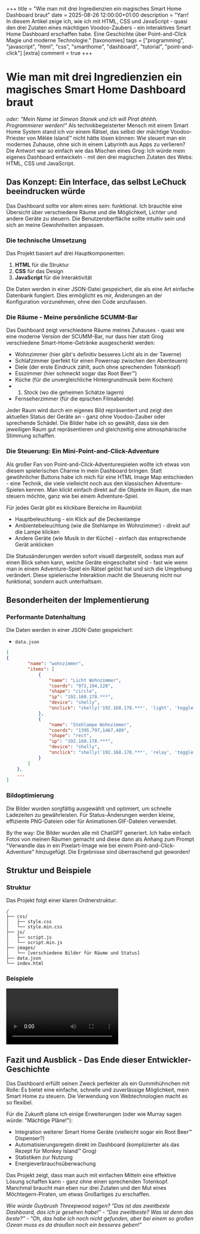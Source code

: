 +++
title = "Wie man mit drei Ingredienzien ein magisches Smart Home Dashboard braut"
date = 2025-08-26 12:00:00+01:00
description = "Yarr! In diesem Artikel zeige ich, wie ich mit HTML, CSS und JavaScript - quasi den drei Zutaten eines mächtigen Voodoo-Zaubers - ein interaktives Smart Home Dashboard erschaffen habe. Eine Geschichte über Point-and-Click Magie und moderne Technologie."
[taxonomies]
tags = ["programming", "javascript", "html", "css", "smarthome", "dashboard", "tutorial", "point-and-click"] 
[extra]
comment =  true
+++

# Wie man mit drei Ingredienzien ein magisches Smart Home Dashboard braut
*oder: "Mein Name ist Simeon Stanek und ich will Pirat ähhhh. Programmierer werden!"*
Als technikbegeisterter Mensch mit einem Smart Home System stand ich vor einem Rätsel, das selbst der mächtige Voodoo-Priester von Mêlée Island™ nicht hätte lösen können: Wie steuert man ein modernes Zuhause, ohne sich in einem Labyrinth aus Apps zu verlieren? Die Antwort war so einfach wie das Mischen eines Grog: Ich würde mein eigenes Dashboard entwickeln - mit den drei magischen Zutaten des Webs: HTML, CSS und JavaScript.

## Das Konzept: Ein Interface, das selbst LeChuck beeindrucken würde
Das Dashboard sollte vor allem eines sein: funktional. Ich brauchte eine Übersicht über verschiedene Räume und die Möglichkeit, Lichter und andere Geräte zu steuern. Die Benutzeroberfläche sollte intuitiv sein und sich an meine Gewohnheiten anpassen.

### Die technische Umsetzung
Das Projekt basiert auf drei Hauptkomponenten:

1. **HTML** für die Struktur
2. **CSS** für das Design
3. **JavaScript** für die Interaktivität

Die Daten werden in einer JSON-Datei gespeichert, die als eine Art einfache Datenbank fungiert. Dies ermöglicht es mir, Änderungen an der Konfiguration vorzunehmen, ohne den Code anzufassen.

### Die Räume - Meine persönliche SCUMM-Bar
Das Dashboard zeigt verschiedene Räume meines Zuhauses - quasi wie eine moderne Version der SCUMM-Bar, nur dass hier statt Grog verschiedene Smart-Home-Getränke ausgeschenkt werden:

- Wohnzimmer (hier gibt's definitiv besseres Licht als in der Taverne)
- Schlafzimmer (perfekt für einen Powernap zwischen den Abenteuern)
- Diele (der erste Eindruck zählt, auch ohne sprechenden Totenkopf)
- Esszimmer (hier schmeckt sogar das Root Beer™)
- Küche (für die unvergleichliche Hintergrundmusik beim Kochen)
- 1. Stock (wo die geheimen Schätze lagern)
- Fernseherzimmer (für die epischen Filmabende)

Jeder Raum wird durch ein eigenes Bild repräsentiert und zeigt den aktuellen Status der Geräte an - ganz ohne Voodoo-Zauber oder sprechende Schädel. Die Bilder habe ich so gewählt, dass sie den jeweiligen Raum gut repräsentieren und gleichzeitig eine atmosphärische Stimmung schaffen.

### Die Steuerung: Ein Mini-Point-and-Click-Adventure
Als großer Fan von Point-and-Click-Adventurespielen wollte ich etwas von diesem spielerischen Charme in mein Dashboard bringen. Statt gewöhnlicher Buttons habe ich mich für eine HTML Image Map entschieden - eine Technik, die viele vielleicht noch aus den klassischen Adventure-Spielen kennen. Man klickt einfach direkt auf die Objekte im Raum, die man steuern möchte, ganz wie bei einem Adventure-Spiel.

Für jedes Gerät gibt es klickbare Bereiche im Raumbild:

- Hauptbeleuchtung - ein Klick auf die Deckenlampe
- Ambientebeleuchtung (wie die Stehlampe im Wohnzimmer) - direkt auf die Lampe klicken
- Andere Geräte (wie Musik in der Küche) - einfach das entsprechende Gerät anklicken

Die Statusänderungen werden sofort visuell dargestellt, sodass man auf einen Blick sehen kann, welche Geräte eingeschaltet sind - fast wie wenn man in einem Adventure-Spiel ein Rätsel gelöst hat und sich die Umgebung verändert. Diese spielerische Interaktion macht die Steuerung nicht nur funktional, sondern auch unterhaltsam.

## Besonderheiten der Implementierung

### Performante Datenhaltung
Die Daten werden in einer JSON-Datei gespeichert:
- `data.json`

```json
[
{
        "name": "wohnzimmer",
        "items": [
            {
                "name": "Licht Wohnzimmer",
                "coords": "972,194,120",
                "shape": "circle",
                "ip": "192.168.178.***",
                "device": "shelly",
                "onclick": "shelly('192.168.178.***', 'light', 'toggle')"
            },
            {
                "name": "Stehlampe Wohnzimmer",
                "coords": "1395,797,1467,489",
                "shape": "rect",
                "ip": "192.168.178.***",
                "device": "shelly",
                "onclick": "shelly('192.168.178.***', 'relay', 'toggle')"
            }
        ]
    },
    ...
]
```
### Bildoptimierung
Die Bilder wurden sorgfältig ausgewählt und optimiert, um schnelle Ladezeiten zu gewährleisten. Für Status-Änderungen werden kleine, effiziente PNG-Dateien oder für Animationen GIF-Dateien verwendet.

By the way: Die Bilder wurden alle mit ChatGPT generiert. Ich habe einfach Fotos von meinen Räumen gemacht und diese dann als Anhang zum Prompt "Verwandle das in ein Pixelart-Image wie bei einem Point-and-Click-Adventure" hinzugefügt. Die Ergebnisse sind überraschend gut geworden!

## Struktur und Beispiele

### Struktur

Das Projekt folgt einer klaren Ordnerstruktur:

```
/
├── css/
│   ├── style.css
│   └── style.min.css
├── js/
│   ├── script.js
│   └── script.min.js
├── images/
│   └── [verschiedene Bilder für Räume und Status]
├── data.json
└── index.html
```

### Beispiele    

<video controls style="max-width: 100%; height: auto;">
  <source src="images/clip.mp4" type="video/mp4">
  Your browser does not support the video tag.
</video>

## Fazit und Ausblick - Das Ende dieser Entwickler-Geschichte
Das Dashboard erfüllt seinen Zweck perfekter als ein Gummihühnchen mit Rolle: Es bietet eine einfache, schnelle und zuverlässige Möglichkeit, mein Smart Home zu steuern. Die Verwendung von Webtechnologien macht es so flexibel.

Für die Zukunft plane ich einige Erweiterungen (oder wie Murray sagen würde: "Mächtige Pläne!"):
- Integration weiterer Smart Home Geräte (vielleicht sogar ein Root Beer™ Dispenser?)
- Automatisierungsregeln direkt im Dashboard (komplizierter als das Rezept für Monkey Island™ Grog)
- Statistiken zur Nutzung
- Energieverbrauchsüberwachung

Das Projekt zeigt, dass man auch mit einfachen Mitteln eine effektive Lösung schaffen kann - ganz ohne einen sprechenden Totenkopf. Manchmal braucht man eben nur drei Zutaten und den Mut eines Möchtegern-Piraten, um etwas Großartiges zu erschaffen. 

*Wie würde Guybrush Threepwood sagen? "Das ist das zweitbeste Dashboard, das ich je gesehen habe!" - "Das zweitbeste? Was ist denn das beste?" - "Oh, das habe ich noch nicht gefunden, aber bei einem so großen Ozean muss es da draußen noch ein besseres geben!"*
